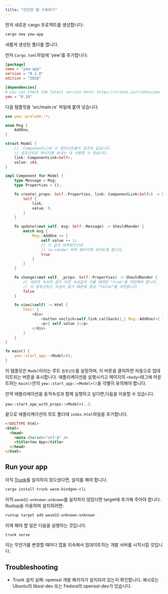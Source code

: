 ```yaml
---
title: "간단한 앱 구축하기"
---
```


먼저 새로운 cargo 프로젝트를 생성합니다:

```bash
cargo new yew-app
```

새롭게 생성된 폴더를 엽니다.

먼저 `Cargo.toml`파일에 'yew'를 추가합니다:

```toml
[package]
name = "yew-app"
version = "0.1.0"
edition = "2018"

[dependencies]
# you can check the latest version here: https://crates.io/crates/yew
yew = "0.18"
```

다음 템플릿을 'src/main.rs' 파일에 붙여 넣습니다.


```rust
use yew::prelude::*;

enum Msg {
    AddOne,
}

struct Model {
    // `ComponentLink`는 컴포넌트들의 참조와 같습니다.
    // 컴포넌트로 메시지를 보내는 데 사용할 수 있습니다.
    link: ComponentLink<Self>,
    value: i64,
}

impl Component for Model {
    type Message = Msg;
    type Properties = ();

    fn create(_props: Self::Properties, link: ComponentLink<Self>) -> Self {
        Self {
            link,
            value: 0,
        }
    }

    fn update(&mut self, msg: Self::Message) -> ShouldRender {
        match msg {
            Msg::AddOne => {
                self.value += 1;
                // 이 값이 바뀌었으므로
                // re-render 하여 페이지에 보이도록 합니다.
                true
            }
        }
    }

    fn change(&mut self, _props: Self::Properties) -> ShouldRender {
        // 새로운 속성의 값이 이전 속성값과 다를 때에만 "true"를 리턴해야 합니다.
        // 이 컴포넌트는 속성이 없기 때문에 항상 "false"를 리턴합니다.
        false
    }

    fn view(&self) -> Html {
        html! {
            <div>
                <button onclick=self.link.callback(|_| Msg::AddOne)>{ "+1" }</button>
                <p>{ self.value }</p>
            </div>
        }
    }
}

fn main() {
    yew::start_app::<Model>();
}
```

이 템플릿은 `Model`이라는 루트 `컴포넌트`를 설정하며, 이 버튼을 클릭하면 자동으로 업데이트되는 버튼을 표시합니다.
애플리케이션을 실행시키고 페이지의 `<body>`태그에 마운트하는 `main()`안의 `yew::start_app::<Model>()`을 각별히 유의해야 합니다.

만약 애플리케이션을 동적속성과 함께 실행하고 싶다면,다음을 이용할 수 있습니다.

`yew::start_app_with_props::<Model>(..)`.

끝으로 애플리케이션의 루트 폴더에 `index.html`파일을 추가합니다.

```html
<!DOCTYPE html>
<html>
  <head>
    <meta charset="utf-8" />
    <title>Yew App</title>
  </head>
</html>
```

## Run your app

아직 [Trunk](https://github.com/thedodd/trunk)를 설치하지 않으셨다면, 설치를 해야 합니다.

```bash
cargo install trunk wasm-bindgen-cli
```

아직 `wasm32-unknown-unknown`를 설치하지 않았다면 target에 추가해 주어야 합니다.
Rustup을 이용하여 설치하려면:

```bash
rustup target add wasm32-unknown-unknown
```

이제 해야 할 일은 다음을 실행하는 것입니다.

```bash
trunk serve
```

이는 무언가를 변경할 때마다 앱을 지속해서 업데이트하는 개발 서버를 시작시킬 것입니다.



## Troubleshooting

* Trunk 설치 실패:
  openssl 개발 패키지가 설치되어 있는지 확인합니다.
  예시로는 Ubuntu의 libssl-dev 또는 Fedora의 openssl-dev가 있습니다.
